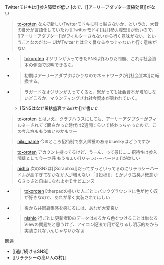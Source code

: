 
Twitterモドキは[[参入障壁が低い]]ので、[[アーリーアダプター濃縮効果]]がない

> [tokoroten](https://twitter.com/tokoroten/status/1714187683952840892) なんで新しいTwitterモドキに引っ越さないか、というの、大昔の自分が言語化していたわ
>  [[Twitterモドキ]]は[[参入障壁]]が低いので、[[アーリーアダプター]]がフィルターされないから行く意味がない、ということなのだなー
>  UIがTwitterとは全く異なるやつじゃないと行く意味がない
- > [tokoroten](https://twitter.com/tokoroten/status/954658727096823809) オジサンが入ってきたSNSは終わりだ問題、これは社会資本の側面で説明できるな。
- >  初期はアーリーアダプタばかりなのでネットワークが[[社会資本]]に転換する。
- >  ラガードなオジサンが入ってくると、繋がっても社会資本が増加しないどころか、マウンティングされ社会資本が吸われていく。
    - [[SNSはなぜ栄枯盛衰するのか]]で書いた

> [tokoroten](https://twitter.com/tokoroten/status/1714190962694766933) とはいえ、クラブハウスにしても、アーリーアダプターがフィルターされてて面白かった時代は2週間くらいで終わっちゃったので、この考え方ももう古いのかもなー

> [niku_name](https://twitter.com/niku_name/status/1714206248122651035) 今のところ招待制で参入障壁のあるblueskyはどうですか

> [tokoroten](https://twitter.com/tokoroten/status/1714206995296014485) アカウント持ってるけど、うーん、って感じ……
>  招待性は参入障壁として今一つ感
>  もうちょい[[リテラシーハードル]]が欲しい

> [nishio](https://twitter.com/nishio/status/1714288055400706227) 次のSNSは[[Scrapbox]]だってずっといってるのにリテラシーハードルが高すぎてなかなか人が増えない
>  「[[投稿]]」とかいう古臭い概念からさっさと自由になれよホモサピエンス
- > [tokoroten](https://twitter.com/tokoroten/status/1714297744586928325) Etherpadの書いた人ごとにバックグラウンドに色が付く奴が好きなので、あれが早く実装されてほしい
- >  後から共同編集感を感じるには、あれが大変良い
- > [nishio](https://twitter.com/nishio/status/1714426449883767203) 行ごとに更新者IDのデータはあるから色をつけることは単なるViewの問題だと思うけど、アイコン記法で用が足りるし明示的だから実装されないんじゃないかなぁ


関連
- [[逃げ続けるSNS]]
- [[リテラシーの高い人の村]]
